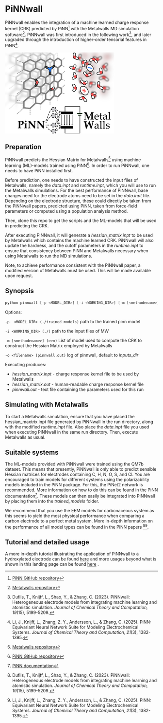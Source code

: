 # PiNNwall

PiNNwall enables the integration of a machine learned charge response kernel (CRK) predicted by PiNN[^1] with the Metalwalls MD simulation software[^2]. PiNNwall was first introduced in the following work[^3], and later upgraded through the introduction of higher-order tensorial features in PiNN[^4]. 

<img src="docs/figures/toc_chopped.png" alt="pinn_toc" style="height: 266px; width:360px;"/>

## Preparation

PiNNwall predicts the Hessian Matrix for Metalwalls[^2] using machine learning (ML)-models trained using PiNN[^1]. In order to run PiNNwall, one needs to have PiNN installed first.

Before prediction, one needs to have constructed the input files of Metalwalls, namely the *data.inpt* and *runtime.inpt*, which you will use to run the Metalwalls simulations. For the best performance of PiNNwall, base charges need for the electrode atoms need to be set in the *data.inpt* file. Depending on the electrode structure, these could directly be taken from the PiNNwall papers, predicted using PiNN, taken from force-field parameters or computed using a population analysis method.

Then, clone this repo to get the scripts and the ML-models that will be used in predicting the CRK.

After executing PiNNwall, it will generate a *hessian_matrix.inpt* to be used by Metalwalls which contains the machine learned CRK. PiNNwall will also update the hardness, and the cutoff parameters in the *runtime.inpt* to ensure that consistency between PiNN and Metalwalls necessary when using Metalwalls to run the MD simulations.

Note, to achieve performance consistent with the PiNNwall paper, a modified version of Metalwalls must be used. This will be made available upon request.

## Synopsis

```python
python pinnwall [-p <MODEL_DIR>] [-i <WORKING_DIR>] [-m [<methodename>]] [-o <filename>]
```

Options:

`-p  <MODEL_DIR> (./trained_models)`
path to the trained pinn model

`-i <WORKING_DIR> (./)`
path to the input files of MW

`-m [<methodename>] (eem)`
List of model used to compute the CRK to construct the Hessian Matrix employed by Metalwalls

`-o <filename> (pinnwall.out)`
log of pinnwall, default to *inputs_dir*

Executing produces:

- *hessian_matrix.inpt* - charge response kernel file to be used by Metalwalls
- *hessian_matrix.out* - human-readable charge response kernel file
- *pinnwall.out* - text file containing the parameters used for this run

## Simulating with Metalwalls

To start a Metalwalls simulation, ensure that you have placed the hessian_maxtrix.inpt file generated by PiNNwall in the run directory, along with the modified *runtime.inpt* file. Also place the *data.inpt* file you used when executing PiNNwall in the same run directory. Then, execute Metalwalls as usual.

## Suitable systems

The ML-models provided with PiNNwall were trained using the QM7b dataset. This means that presently, PiNNwall is only able to predict sensible Hessian matrices for electrodes containing C, H, N, O, S, and Cl. You are encouraged to train models for different systems using the polarizability models included in the PiNN package. For this, the PiNet2 network is recommended. More information on how to do this can be found in the PiNN documentation[^5]. These models can then easily be integrated into PiNNwall by placing them into the *trained_models* folder.

We recommend that you use the EEM models for carbonaceous system as this seems to yield the most physical performance when comparing a carbon electrode to a perfect metal system. More in-depth information on the performance of all model types can be found in the PiNN papers [^3][^4].

## Tutorial and detailed usage

A more in-depth tutorial illustrating the application of PiNNwall to a hydroxylated electrode can be found [here](docs/tutorial.md) and more usages beyond what is shown in this landing page can be found [here](docs/usage.md) .

[^1]: [PiNN GitHub repository](https://github.com/Teoroo-CMC/PiNN)
[^2]: [Metalwalls repository](https://gitlab.com/ampere2/metalwalls)
[^3]: Dufils, T., Knijff, L., Shao, Y., & Zhang, C. (2023). PiNNwall: Heterogeneous electrode models from integrating machine learning and atomistic simulation. *Journal of Chemical Theory and Computation, 19*(15), 5199-5209.
[^4]: Li, J., Knijff, L., Zhang, Z. Y., Andersson, L., & Zhang, C. (2025). PiNN: Equivariant Neural Network Suite for Modeling Electrochemical Systems. *Journal of Chemical Theory and Computation, 21*(3), 1382-1395.
[^5]: [PiNN documentation](https://teoroo-cmc.github.io/PiNN)
